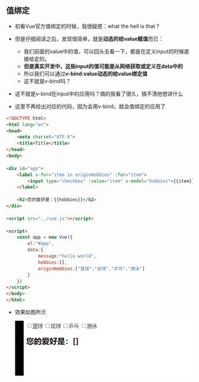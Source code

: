 ## 值绑定

- 初看Vue官方值绑定的时候，我很疑惑：what the hell is that？

- 但是仔细阅读之后，发现很简单，就是**动态的给value赋值**而已：
  - 我们前面的value中的值，可以回头去看一下，都是在定义input的时候直接给定的。
  - **但是真实开发中，这些input的值可能是从网络获取或定义在data中的**
  - 所以我们可以通过**v-bind:value动态的给value绑定值**
  - 这不就是v-bind吗？

- 这不就是v-bind在input中的应用吗？搞的我看了很久，搞不清他想讲什么

- 这里不再给出对应的代码，因为会用v-bind，就会值绑定的应用了

```html
<!DOCTYPE html>
<html lang="en">
<head>
    <meta charset="UTF-8">
    <title>Title</title>
</head>
<body>

<div id="app">
    <label v-for="item in originHobbies" :for="item">
        <input type="checkbox" :value="item" v-model="hobbies">{{item}}
    </label>

    <h2>您的爱好是：{{hobbies}}</h2>
</div>

<script src="../vue.js"></script>

<script>
    const app = new Vue({
        el:"#app",
        data:{
            message:"hello world",
            hobbies:[],
            originHobbies:["篮球","足球","乒乓","游泳"]
        }
    })
</script>
</body>
</html>
```

- 效果如图所示

  ![动画31](image\动画31.gif)
